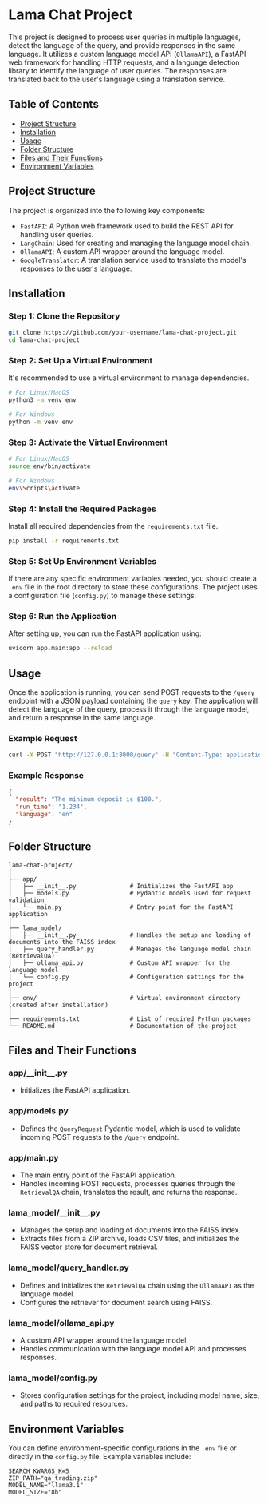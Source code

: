 # Lama Chat Project

This project is designed to process user queries in multiple languages, detect the language of the query, and provide responses in the same language. It utilizes a custom language model API (`OllamaAPI`), a FastAPI web framework for handling HTTP requests, and a language detection library to identify the language of user queries. The responses are translated back to the user's language using a translation service.

## Table of Contents
- [Project Structure](#project-structure)
- [Installation](#installation)
- [Usage](#usage)
- [Folder Structure](#folder-structure)
- [Files and Their Functions](#files-and-their-functions)
- [Environment Variables](#environment-variables)

## Project Structure

The project is organized into the following key components:

- `FastAPI`: A Python web framework used to build the REST API for handling user queries.
- `LangChain`: Used for creating and managing the language model chain.
- `OllamaAPI`: A custom API wrapper around the language model.
- `GoogleTranslator`: A translation service used to translate the model's responses to the user's language.

## Installation

### Step 1: Clone the Repository
```bash
git clone https://github.com/your-username/lama-chat-project.git
cd lama-chat-project
```

### Step 2: Set Up a Virtual Environment
It's recommended to use a virtual environment to manage dependencies.

```bash
# For Linux/MacOS
python3 -m venv env

# For Windows
python -m venv env
```

### Step 3: Activate the Virtual Environment

```bash
# For Linux/MacOS
source env/bin/activate

# For Windows
env\Scripts\activate
```

### Step 4: Install the Required Packages
Install all required dependencies from the `requirements.txt` file.

```bash
pip install -r requirements.txt
```

### Step 5: Set Up Environment Variables
If there are any specific environment variables needed, you should create a `.env` file in the root directory to store these configurations. The project uses a configuration file (`config.py`) to manage these settings.

### Step 6: Run the Application
After setting up, you can run the FastAPI application using:

```bash
uvicorn app.main:app --reload
```

## Usage

Once the application is running, you can send POST requests to the `/query` endpoint with a JSON payload containing the `query` key. The application will detect the language of the query, process it through the language model, and return a response in the same language.

### Example Request

```bash
curl -X POST "http://127.0.0.1:8000/query" -H "Content-Type: application/json" -d '{"query": "What is the minimum deposit?"}'
```

### Example Response

```json
{
  "result": "The minimum deposit is $100.",
  "run_time": "1.234",
  "language": "en"
}
```

## Folder Structure

```plaintext
lama-chat-project/
│
├── app/
│   ├── __init__.py               # Initializes the FastAPI app
│   ├── models.py                 # Pydantic models used for request validation
│   └── main.py                   # Entry point for the FastAPI application
│
├── lama_model/
│   ├── __init__.py               # Handles the setup and loading of documents into the FAISS index
│   ├── query_handler.py          # Manages the language model chain (RetrievalQA)
│   ├── ollama_api.py             # Custom API wrapper for the language model
│   └── config.py                 # Configuration settings for the project
│
├── env/                          # Virtual environment directory (created after installation)
│
├── requirements.txt              # List of required Python packages
└── README.md                     # Documentation of the project
```

## Files and Their Functions

### app/\_\_init\_\_.py
- Initializes the FastAPI application.

### app/models.py
- Defines the `QueryRequest` Pydantic model, which is used to validate incoming POST requests to the `/query` endpoint.

### app/main.py
- The main entry point of the FastAPI application.
- Handles incoming POST requests, processes queries through the `RetrievalQA` chain, translates the result, and returns the response.

### lama_model/\_\_init\_\_.py
- Manages the setup and loading of documents into the FAISS index.
- Extracts files from a ZIP archive, loads CSV files, and initializes the FAISS vector store for document retrieval.

### lama_model/query_handler.py
- Defines and initializes the `RetrievalQA` chain using the `OllamaAPI` as the language model.
- Configures the retriever for document search using FAISS.

### lama_model/ollama_api.py
- A custom API wrapper around the language model.
- Handles communication with the language model API and processes responses.

### lama_model/config.py
- Stores configuration settings for the project, including model name, size, and paths to required resources.

## Environment Variables

You can define environment-specific configurations in the `.env` file or directly in the `config.py` file. Example variables include:

```plaintext
SEARCH_KWARGS_K=5
ZIP_PATH="qa_trading.zip"
MODEL_NAME="llama3.1"
MODEL_SIZE="8b"
```
